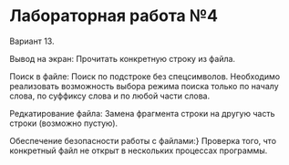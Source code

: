 # Лабораторная работа №4 #

Вариант 13.

Вывод на экран: Прочитать конкретную строку из файла.

Поиск в файле: Поиск по подстроке без спецсимволов. Необходимо реализовать возможность выбора режима поиска только по началу слова, по суффиксу слова и по любой части слова.

Редкатирование файла: Замена фрагмента строки на другую часть строки (возможно пустую).

Обеспечение безопасности работы с файлами:} Проверка того, что конкретный файл не открыт в нескольких процессах программы.
